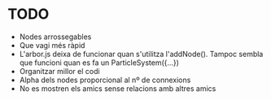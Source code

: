 # TODO

- Nodes arrossegables
- Que vagi més ràpid
- L'arbor.js deixa de funcionar quan s'utilitza l'addNode(). Tampoc sembla que 
  funcioni quan es fa un ParticleSystem({...})
- Organitzar millor el codi
- Alpha dels nodes proporcional al nº de connexions
- No es mostren els amics sense relacions amb altres amics
